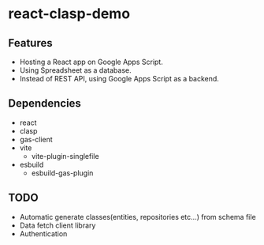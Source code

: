 # react-clasp-demo #

## Features
- Hosting a React app on Google Apps Script.
- Using Spreadsheet as a database.
- Instead of REST API, using Google Apps Script as a backend. 

## Dependencies
- react
- clasp
- gas-client
- vite
  - vite-plugin-singlefile
- esbuild
  - esbuild-gas-plugin

## TODO
- Automatic generate classes(entities, repositories etc...) from schema file
- Data fetch client library
- Authentication

